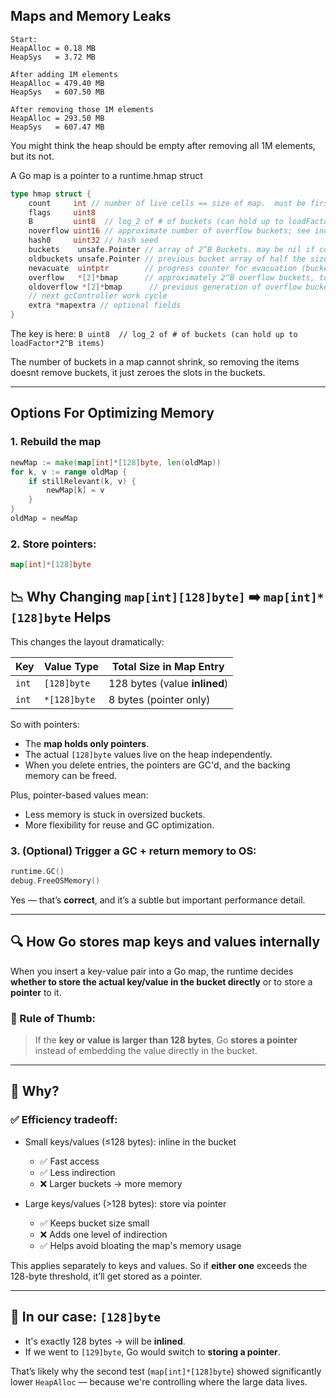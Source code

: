 ## Maps and Memory Leaks

```text
Start:
HeapAlloc = 0.18 MB
HeapSys   = 3.72 MB

After adding 1M elements
HeapAlloc = 479.40 MB
HeapSys   = 607.50 MB

After removing those 1M elements
HeapAlloc = 293.50 MB
HeapSys   = 607.47 MB
```

You might think the heap should be empty after removing all 1M elements, but its not.

A Go map is a pointer to a runtime.hmap struct

```Go
type hmap struct {
    count     int // number of live cells == size of map.  must be first (used by len() builtin)
    flags     uint8
    B         uint8  // log_2 of # of buckets (can hold up to loadFactor*2^B items)
    noverflow uint16 // approximate number of overflow buckets; see incrnoverflow for details
    hash0     uint32 // hash seed
    buckets    unsafe.Pointer // array of 2^B Buckets. may be nil if count==0.
    oldbuckets unsafe.Pointer // previous bucket array of half the size, non-nil only when growing
    nevacuate  uintptr        // progress counter for evacuation (buckets less than nevacuate are evacuated and cleared)
    overflow   *[2]*bmap      // approximately 2^B overflow buckets, to keep search costs low (see runtime/map.go)
    oldoverflow *[2]*bmap      // previous generation of overflow buckets; not part of hmap! (see runtime/map.go)
    // next gcController work cycle
    extra *mapextra // optional fields
}
```

The key is here: `B uint8  // log_2 of # of buckets (can hold up to loadFactor*2^B items)`

The number of buckets in a map cannot shrink, so removing the items doesnt remove buckets, it just zeroes the slots in the buckets.

---

## Options For Optimizing Memory

### 1. Rebuild the map

```go
newMap := make(map[int]*[128]byte, len(oldMap))
for k, v := range oldMap {
    if stillRelevant(k, v) {
        newMap[k] = v
    }
}
oldMap = newMap
```

### 2. Store pointers:

```go
map[int]*[128]byte
```

## 📉 Why Changing `map[int][128]byte]` ➡️ `map[int]*[128]byte` Helps

This changes the layout dramatically:

| Key   | Value Type   | Total Size in Map Entry       |
| ----- | ------------ | ----------------------------- |
| `int` | `[128]byte`  | 128 bytes (value **inlined**) |
| `int` | `*[128]byte` | 8 bytes (pointer only)        |

So with pointers:

- The **map holds only pointers**.
- The actual `[128]byte` values live on the heap independently.
- When you delete entries, the pointers are GC'd, and the backing memory can be freed.

Plus, pointer-based values mean:

- Less memory is stuck in oversized buckets.
- More flexibility for reuse and GC optimization.

### 3. (Optional) Trigger a GC + return memory to OS:

```go
runtime.GC()
debug.FreeOSMemory()
```

Yes — that’s **correct**, and it’s a subtle but important performance detail.

---

## 🔍 How Go stores map keys and values internally

When you insert a key-value pair into a Go map, the runtime decides **whether to store the actual key/value in the bucket directly** or to store a **pointer** to it.

### 📏 Rule of Thumb:

> If the **key or value is larger than 128 bytes**, Go **stores a pointer** instead of embedding the value directly in the bucket.

---

## 🧠 Why?

### ✅ Efficiency tradeoff:

- Small keys/values (≤128 bytes): inline in the bucket

  - ✅ Fast access
  - ✅ Less indirection
  - ❌ Larger buckets → more memory

- Large keys/values (>128 bytes): store via pointer

  - ✅ Keeps bucket size small
  - ❌ Adds one level of indirection
  - ✅ Helps avoid bloating the map's memory usage

This applies separately to keys and values. So if **either one** exceeds the 128-byte threshold, it’ll get stored as a pointer.

---

## 🧪 In our case: `[128]byte`

- It's exactly 128 bytes → will be **inlined**.
- If we went to `[129]byte`, Go would switch to **storing a pointer**.

That’s likely why the second test (`map[int]*[128]byte`) showed significantly lower `HeapAlloc` — because we're controlling where the large data lives.
